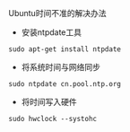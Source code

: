 Ubuntu时间不准的解决办法

- 安装ntpdate工具

```shell
sudo apt-get install ntpdate
```

- 将系统时间与网络同步

```shell
sudo ntpdate cn.pool.ntp.org
```

- 将时间写入硬件

```shell
sudo hwclock --systohc
```

